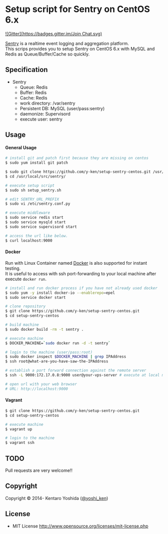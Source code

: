 # Setup script for Sentry on CentOS 6.x
[![Gitter](https://badges.gitter.im/Join Chat.svg)](https://gitter.im/milesich/setup-sentry-centos?utm_source=badge&utm_medium=badge&utm_campaign=pr-badge&utm_content=badge)

[Sentry](https://getsentry.com/welcome/) is a realtime event logging and aggregation platform.<br>
This scrips provides you to setup Sentry on CentOS 6.x with MySQL and Redis as Queue/Buffer/Cache so quickly.

## Specification

* Sentry
  * Queue: Redis
  * Buffer: Redis
  * Cache: Redis
  * work directory: /var/sentry
  * Persistent DB: MySQL (user/pass:sentry)
  * daemonize: Supervisord
  * execute user: sentry

## Usage

#### General Usage

```sh
# install git and patch first because they are missing on centos
$ sudo yum install git patch

$ sudo git clone https://github.com/y-ken/setup-sentry-centos.git /usr/local/src/sentry/
$ cd /usr/local/src/sentry/

# execute setup script
$ sudo sh setup_sentry.sh

# edit SENTRY_URL_PREFIX
$ sudo vi /etc/sentry.conf.py

# execute middleware
$ sudo service redis start
$ sudo service mysqld start
$ sudo service supervisord start

# access the url like below.
$ curl localhost:9000
```

#### Docker

Run with Linux Container named [Docker](https://www.docker.io/) is also supported for instant testing.<br>
It is useful to access with ssh port-forwarding to your local machine after execute `docker run`.

```sh
# install and run docker process if you have not already used docker
$ sudo yum -y install docker-io --enablerepo=epel
$ sudo service docker start

# clone repository
$ git clone https://github.com/y-ken/setup-sentry-centos.git
$ cd setup-sentry-centos

# build machine
$ sudo docker build -rm -t sentry .

# execute machine
$ DOCKER_MACHINE=`sudo docker run -d -t sentry`

# login to the machine (user/pass:root)
$ sudo docker inspect $DOCKER_MACHINE | grep IPAddress
$ ssh root@what-are-you-have-saw-the-IPAddress

# establish a port forward connection against the remote server
$ ssh -L 9000:172.17.0.8:9000 user@your-vps-server # execute at local machine

# open url with your web browser
# URL: http://localhost:9000
```

#### Vagrant

```sh
$ git clone https://github.com/y-ken/setup-sentry-centos.git
$ cd setup-sentry-centos

# execute machine
$ vagrant up

# login to the machine
$ vagrant ssh
```

## TODO

Pull requests are very welcome!!

## Copyright

Copyright © 2014- Kentaro Yoshida ([@yoshi_ken](https://twitter.com/yoshi_ken))

## License

* MIT License http://www.opensource.org/licenses/mit-license.php
